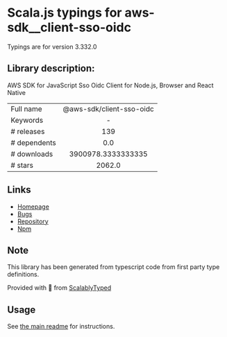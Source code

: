 
# Scala.js typings for aws-sdk__client-sso-oidc

Typings are for version 3.332.0

## Library description:
AWS SDK for JavaScript Sso Oidc Client for Node.js, Browser and React Native

|                    |                 |
| ------------------ | :-------------: |
| Full name          | @aws-sdk/client-sso-oidc |
| Keywords           | - |
| # releases         | 139 |
| # dependents       | 0.0 |
| # downloads        | 3900978.3333333335 |
| # stars            | 2062.0 |

## Links
- [Homepage](https://github.com/aws/aws-sdk-js-v3/tree/main/clients/client-sso-oidc)
- [Bugs](https://github.com/aws/aws-sdk-js-v3/issues)
- [Repository](https://github.com/aws/aws-sdk-js-v3)
- [Npm](https://www.npmjs.com/package/%40aws-sdk%2Fclient-sso-oidc)
    


## Note
This library has been generated from typescript code from first party type definitions.

Provided with :purple_heart: from [ScalablyTyped](https://github.com/oyvindberg/ScalablyTyped)

## Usage
See [the main readme](../../readme.md) for instructions.


